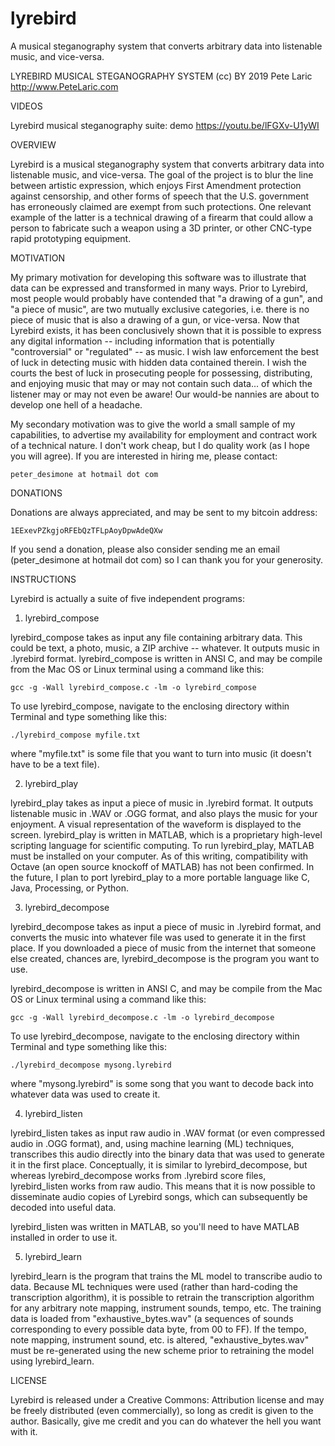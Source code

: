 # lyrebird
A musical steganography system that converts arbitrary data into listenable music, and vice-versa.

LYREBIRD MUSICAL STEGANOGRAPHY SYSTEM
(cc) BY 2019 Pete Laric
http://www.PeteLaric.com



VIDEOS

Lyrebird musical steganography suite: demo
https://youtu.be/lFGXv-U1yWI



OVERVIEW

Lyrebird is a musical steganography system that converts arbitrary data into listenable music, and vice-versa.  The goal of the project is to blur the line between artistic expression, which enjoys First Amendment protection against censorship, and other forms of speech that the U.S. government has erroneously claimed are exempt from such protections.  One relevant example of the latter is a technical drawing of a firearm that could allow a person to fabricate such a weapon using a 3D printer, or other CNC-type rapid prototyping equipment.



MOTIVATION

My primary motivation for developing this software was to illustrate that data can be expressed and transformed in many ways.  Prior to Lyrebird, most people would probably have contended that "a drawing of a gun", and "a piece of music", are two mutually exclusive categories, i.e. there is no piece of music that is also a drawing of a gun, or vice-versa.  Now that Lyrebird exists, it has been conclusively shown that it is possible to express any digital information -- including information that is potentially "controversial" or "regulated" -- as music.  I wish law enforcement the best of luck in detecting music with hidden data contained therein.  I wish the courts the best of luck in prosecuting people for possessing, distributing, and enjoying music that may or may not contain such data... of which the listener may or may not even be aware!  Our would-be nannies are about to develop one hell of a headache.

My secondary motivation was to give the world a small sample of my capabilities, to advertise my availability for employment and contract work of a technical nature.  I don't work cheap, but I do quality work (as I hope you will agree).  If you are interested in hiring me, please contact:

	peter_desimone at hotmail dot com



DONATIONS

Donations are always appreciated, and may be sent to my bitcoin address:

	1EExevPZkgjoRFEbQzTFLpAoyDpwAdeQXw

If you send a donation, please also consider sending me an email (peter_desimone at hotmail dot com) so I can thank you for your generosity.



INSTRUCTIONS

Lyrebird is actually a suite of five independent programs:


1) lyrebird_compose

lyrebird_compose takes as input any file containing arbitrary data.  This could be text, a photo, music, a ZIP archive -- whatever.  It outputs music in .lyrebird format.  lyrebird_compose is written in ANSI C, and may be compile from the Mac OS or Linux terminal using a command like this:

	gcc -g -Wall lyrebird_compose.c -lm -o lyrebird_compose

To use lyrebird_compose, navigate to the enclosing directory within Terminal and type something like this:

	./lyrebird_compose myfile.txt

where "myfile.txt" is some file that you want to turn into music (it doesn't have to be a text file).


2) lyrebird_play

lyrebird_play takes as input a piece of music in .lyrebird format.  It outputs listenable music in .WAV or .OGG format, and also plays the music for your enjoyment.  A visual representation of the waveform is displayed to the screen.  lyrebird_play is written in MATLAB, which is a proprietary high-level scripting language for scientific computing.  To run lyrebird_play, MATLAB must be installed on your computer.  As of this writing, compatibility with Octave (an open source knockoff of MATLAB) has not been confirmed.  In the future, I plan to port lyrebird_play to a more portable language like C, Java, Processing, or Python.


3) lyrebird_decompose

lyrebird_decompose takes as input a piece of music in .lyrebird format, and converts the music into whatever file was used to generate it in the first place.  If you downloaded a piece of music from the internet that someone else created, chances are, lyrebird_decompose is the program you want to use.

lyrebird_decompose is written in ANSI C, and may be compile from the Mac OS or Linux terminal using a command like this:

	gcc -g -Wall lyrebird_decompose.c -lm -o lyrebird_decompose

To use lyrebird_decompose, navigate to the enclosing directory within Terminal and type something like this:

	./lyrebird_decompose mysong.lyrebird

where "mysong.lyrebird" is some song that you want to decode back into whatever data was used to create it.


4) lyrebird_listen

lyrebird_listen takes as input raw audio in .WAV format (or even compressed audio in .OGG format), and, using machine learning (ML) techniques, transcribes this audio directly into the binary data that was used to generate it in the first place.  Conceptually, it is similar to lyrebird_decompose, but whereas lyrebird_decompose works from .lyrebird score files, lyrebird_listen works from raw audio.  This means that it is now possible to disseminate audio copies of Lyrebird songs, which can subsequently be decoded into useful data.

lyrebird_listen was written in MATLAB, so you'll need to have MATLAB installed in order to use it.


5) lyrebird_learn

lyrebird_learn is the program that trains the ML model to transcribe audio to data.  Because ML techniques were used (rather than hard-coding the transcription algorithm), it is possible to retrain the transcription algorithm for any arbitrary note mapping, instrument sounds, tempo, etc.  The training data is loaded from "exhaustive_bytes.wav" (a sequences of sounds corresponding to every possible data byte, from 00 to FF).  If the tempo, note mapping, instrument sound, etc. is altered, "exhaustive_bytes.wav" must be re-generated using the new scheme prior to retraining the model using lyrebird_learn.



LICENSE

Lyrebird is released under a Creative Commons: Attribution license and may be freely distributed (even commercially), so long as credit is given to the author.  Basically, give me credit and you can do whatever the hell you want with it.
